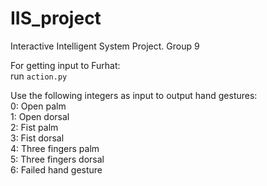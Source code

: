 # IIS_project
Interactive Intelligent System Project. Group 9  
  
For getting input to Furhat:  
run `action.py`  
  
Use the following integers as input to output hand gestures:  
   0: Open palm  
   1: Open dorsal  
   2: Fist palm  
   3: Fist dorsal  
   4: Three fingers palm  
   5: Three fingers dorsal  
   6: Failed hand gesture
